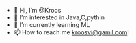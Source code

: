 - 👋 Hi, I’m @Kroos
- 👀 I’m interested in Java,C,pythin
- 🌱 I’m currently learning ML
- 📫 How to reach me kroosvi@gamil.com!

<!---
kroosvi/kroosvi is a ✨ special ✨ repository because its `README.md` (this file) appears on your GitHub profile.
You can click the Preview link to take a look at your changes.
--->
